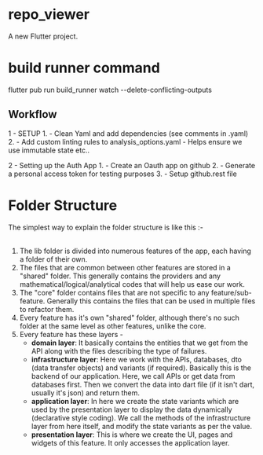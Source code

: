 # repo_viewer

A new Flutter project.

# build runner command
flutter pub run build_runner watch --delete-conflicting-outputs

## Workflow 
1 - SETUP
    1. - Clean Yaml and add dependencies (see comments in .yaml)
    2. - Add custom linting rules to analysis_options.yaml - Helps ensure we use immutable state etc..

2 - Setting up the Auth App
    1. - Create an Oauth app on github
    2. - Generate a personal access token for testing purposes
    3. - Setup github.rest file

# Folder Structure
The simplest way to explain the folder structure is like this :- <br /><br />

1. The lib folder is divided into numerous features of the app, each having a folder of their own.
2. The files that are common between other features are stored in a "shared" folder. This generally contains the providers and any mathematical/logical/analytical codes that will help us ease our work.
3. The "core" folder contains files that are not specific to any feature/sub-feature. Generally this contains the files that can be used in multiple files to refactor them.
4. Every feature has it's own "shared" folder, although there's no such folder at the same level as other features, unlike the core.
5. Every feature has these layers -
    - **domain layer**: It basically contains the entities that we get from the API along with the files describing the type of failures.
    - **infrastructure layer**: Here we work with the APIs, databases, dto (data transfer objects) and variants (if required). Basically this is the backend of our application. Here, we call APIs or get data from databases first. Then we convert the data into dart file (if it isn't dart, usually it's json) and return them.
    - **application layer**: In here we create the state variants which are used by the presentation layer to display the data dynamically (declarative style coding). We call the methods of the infrastructure layer from here itself, and modify the state variants as per the value.
    - **presentation layer**: This is where we create the UI, pages and widgets of this feature. It only accesses the application layer.

